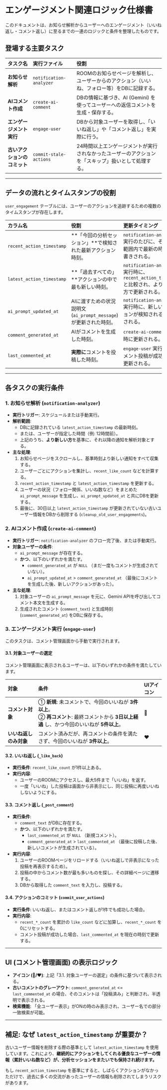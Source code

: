 # エンゲージメント関連ロジック仕様書

このドキュメントは、お知らせ解析からユーザーへのエンゲージメント（いいね返し・コメント返し）に至るまでの一連のロジックと条件を整理したものです。

## 登場する主要タスク

| タスク名 | 実行ファイル | 役割 |
| :--- | :--- | :--- |
| **お知らせ解析** | `notification-analyzer` | ROOMのお知らせページを解析し、ユーザーからのアクション（いいね、フォロー等）をDBに記録する。 |
| **AIコメント作成** | `create-ai-comment` | DBの情報に基づき、AI (Gemini) を使ってユーザーへの返信コメントを生成・保存する。 |
| **エンゲージメント実行** | `engage-user` | DBから対象ユーザーを取得し、「いいね返し」や「コメント返し」を実際に行う。 |
| **古いアクションのコミット** | `commit-stale-actions` | 24時間以上エンゲージメントが実行されなかったユーザーのアクションを「スキップ」扱いとして処理する。 |

---

## データの流れとタイムスタンプの役割

`user_engagement` テーブルには、ユーザーのアクションを追跡するための複数のタイムスタンプが存在します。

| カラム名 | 役割 | 更新タイミング |
| :--- | :--- | :--- |
| `recent_action_timestamp` | **「今回の分析セッション」**で検知された最新アクション時刻。 | `notification-analyzer` 実行のたびに、その分析範囲内で最新の時刻で上書きされる。 |
| `latest_action_timestamp` | **「過去すべての」**アクションの中で最も新しい時刻。 | `notification-analyzer` 実行時に、`recent_action_timestamp` と比較され、より新しい方で更新される。 |
| `ai_prompt_updated_at` | AIに渡すための状況説明文 (`ai_prompt_message`) が更新された時刻。 | `notification-analyzer` 実行時に、新しいアクションが検知されると更新される。 |
| `comment_generated_at` | AIがコメントを生成した時刻。 | `create-ai-comment` 実行時に更新される。 |
| `last_commented_at` | **実際に**コメントを投稿した時刻。 | `engage-user` 実行時にコメント投稿が成功すると更新される。 |

---

## 各タスクの実行条件

### 1. お知らせ解析 (`notification-analyzer`)

- **実行トリガー**: スケジュールまたは手動実行。
- **解析範囲**:
  - DBに記録されている `latest_action_timestamp` の最新時刻。
  - または、ユーザーが指定した時間（例: 12時間前）。
  - 上記のうち、**より新しい方**を基準に、それ以降の通知を解析対象とする。
- **主な処理**:
  1. お知らせページをスクロールし、基準時刻より新しい通知をすべて収集する。
  2. ユーザーごとにアクションを集計し、`recent_like_count` などを計算する。
  3. `recent_action_timestamp` と `latest_action_timestamp` を更新する。
  4. ユーザーの状況（フォロー関係、いいね数など）をまとめた `ai_prompt_message` を生成し、`ai_prompt_updated_at` と共にDBを更新する。
  5. 最後に、30日以上 `latest_action_timestamp` が更新されていない古いユーザー情報をDBから削除する (`cleanup_old_user_engagements`)。

### 2. AIコメント作成 (`create-ai-comment`)

- **実行トリガー**: `notification-analyzer` のフロー完了後、または手動実行。
- **対象ユーザーの条件**:
  - `ai_prompt_message` が存在する。
  - **かつ**、以下のいずれかを満たす。
    - `comment_generated_at` が `NULL` （まだ一度もコメントが生成されていない）。
    - `ai_prompt_updated_at` > `comment_generated_at` （最後にコメントを生成した後、新しいアクションがあった）。
- **主な処理**:
  1. 対象ユーザーの `ai_prompt_message` を元に、Gemini APIを呼び出してコメント本文を生成する。
  2. 生成されたコメント (`comment_text`) と生成時刻 (`comment_generated_at`) をDBに保存する。

### 3. エンゲージメント実行 (`engage-user`)

このタスクは、コメント管理画面から手動で実行されます。

#### 3.1. 対象ユーザーの選定

コメント管理画面に表示されるユーザーは、以下のいずれかの条件を満たしています。

| 対象 | 条件 | UIアイコン |
| :--- | :--- | :--- |
| **コメント対象** | ① **新規**: 未コメントで、今回のいいねが **3件以上**。<br>② **再コメント**: 最終コメントから **3日以上経過** し、かつ今回のいいねが **5件以上**。 | 💬 |
| **いいね返しのみ対象** | コメント済みだが、再コメントの条件を満たさず、今回のいいねが **3件以上**。 | ❤️ |

#### 3.2. いいね返し (`_like_back`)

- **実行条件**: `recent_like_count` が1件以上ある。
- **実行内容**:
  - ユーザーのROOMにアクセスし、最大5件まで「いいね」を返す。
  - 一度「いいね」した投稿は画面から非表示にし、同じ投稿に再度いいねしないようにする。

#### 3.3. コメント返し (`_post_comment`)

- **実行条件**:
  - `comment_text` がDBに存在する。
  - **かつ**、以下のいずれかを満たす。
    - `last_commented_at` が `NULL` （新規コメント）。
    - `comment_generated_at` > `last_commented_at` （最後に投稿した後、新しいコメントが生成されている）。
- **実行内容**:
  1. ユーザーのROOMページをリロードする（いいね返しで非表示になった投稿を再表示するため）。
  2. 投稿の中からコメント数が最も多いものを探し、その詳細ページに遷移する。
  3. DBから取得した `comment_text` を入力し、投稿する。

#### 3.4. アクションのコミット (`commit_user_actions`)

- **実行条件**: いいね返し、またはコメント返しが1件でも成功した場合。
- **実行内容**:
  - `recent_*_count` を累計の `like_count` などに加算し、`recent_*_count` を0にリセットする。
  - コメント投稿が成功した場合、`last_commented_at` を現在の時刻で更新する。

---

## UI (コメント管理画面) の表示ロジック

- **アイコン (💬/❤️)**: 上記「3.1. 対象ユーザーの選定」の条件に基づいて表示される。
- **古いコメントのグレーアウト**: `comment_generated_at` <= `last_commented_at` の場合、そのコメントは「投稿済み」と判断され、半透明で表示される。
- **検索機能**: 「全ユーザー表示」がONの時のみ表示され、ユーザー名での部分一致検索が可能。

---

## 補足: なぜ `latest_action_timestamp` が重要か？

古いユーザー情報を削除する際の基準として `latest_action_timestamp` を使用しています。これにより、**継続的にアクションをしてくれる優良なユーザーの情報（累計いいね数など）が、分析セッションをまたいでも保持され続けます。**

もし `recent_action_timestamp` を基準にすると、しばらくアクションがなかっただけで、過去に多くの交流があったユーザーの情報も削除されてしまうリスクがあります。